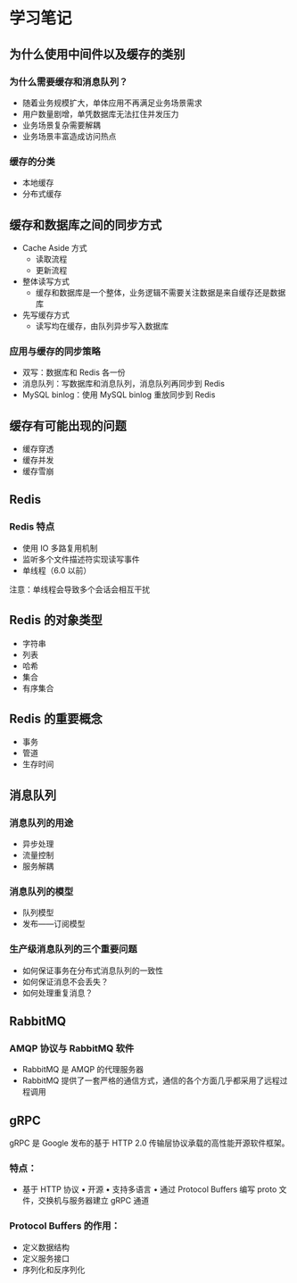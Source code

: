 # 学习笔记

## 为什么使用中间件以及缓存的类别
### 为什么需要缓存和消息队列？
* 随着业务规模扩大，单体应用不再满足业务场景需求
* 用户数量剧增，单凭数据库无法扛住并发压力
* 业务场景复杂需要解耦
* 业务场景丰富造成访问热点

### 缓存的分类
* 本地缓存
* 分布式缓存

## 缓存和数据库之间的同步方式
* Cache Aside 方式
	* 读取流程
	* 更新流程
* 整体读写方式
	* 缓存和数据库是一个整体，业务逻辑不需要关注数据是来自缓存还是数据库
* 	先写缓存方式
	* 读写均在缓存，由队列异步写入数据库

### 应用与缓存的同步策略
* 双写：数据库和 Redis 各一份
* 消息队列：写数据库和消息队列，消息队列再同步到 Redis
* MySQL binlog：使用 MySQL binlog 重放同步到 Redis

## 缓存有可能出现的问题
* 缓存穿透
* 缓存并发
* 缓存雪崩

## Redis
### Redis 特点
* 使用 IO 多路复用机制
* 监听多个文件描述符实现读写事件
* 单线程（6.0 以前）

注意：单线程会导致多个会话会相互干扰

## Redis 的对象类型
* 字符串
* 列表
* 哈希
* 集合
* 有序集合

## Redis 的重要概念
* 事务
* 管道
* 生存时间

## 消息队列
### 消息队列的用途
* 异步处理
* 流量控制
* 服务解耦

### 消息队列的模型
* 队列模型
* 发布——订阅模型

### 生产级消息队列的三个重要问题
* 如何保证事务在分布式消息队列的一致性
* 如何保证消息不会丢失？
* 如何处理重复消息？

## RabbitMQ
### AMQP 协议与 RabbitMQ 软件
* RabbitMQ 是 AMQP 的代理服务器
* RabbitMQ 提供了一套严格的通信方式，通信的各个方面几乎都采用了远程过程调用

## gRPC
gRPC 是 Google 发布的基于 HTTP 2.0 传输层协议承载的高性能开源软件框架。

### 特点：
* 基于 HTTP 协议
• 开源
• 支持多语言
• 通过 Protocol Buffers 编写 proto 文件，交换机与服务器建立 gRPC 通道

### Protocol Buffers 的作用：
* 定义数据结构
* 定义服务接口
* 序列化和反序列化
